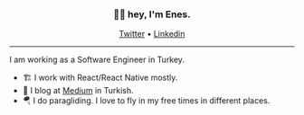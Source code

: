 <h3 align="center">👋🏽 hey, I'm Enes.</h3>

<p align="center">
  <a href="https://twitter.com/enesozturk">Twitter</a> •
  <a href="https://www.linkedin.com/in/enes-ozturk/">Linkedin</a>
</p>

---

I am working as a Software Engineer in Turkey.

- 🏗 I work with React/React Native mostly.
- 📝 I blog at [Medium](https://ozturkenes.medium.com) in Turkish.
- 🪂 I do paragliding. I love to fly in my free times in different places.
